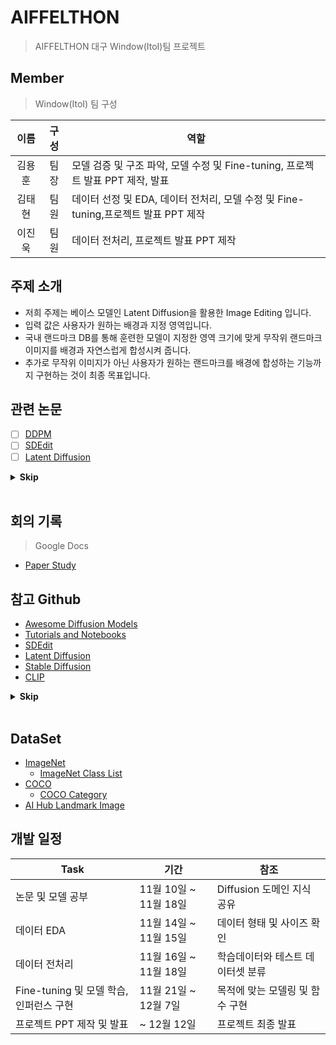 # AIFFELTHON

> AIFFELTHON 대구 Window(ItoI)팀 프로젝트

## Member

> Window(ItoI) 팀 구성  

|이름|구성|역할|
|:---:|:---:|---|
|김용훈|팀장| 모델 검증 및 구조 파악, 모델 수정 및 Fine-tuning, 프로젝트 발표 PPT 제작, 발표|
|김태현|팀원| 데이터 선정 및 EDA, 데이터 전처리, 모델 수정 및 Fine-tuning,프로젝트 발표 PPT 제작|
|이진욱|팀원| 데이터 전처리, 프로젝트 발표 PPT 제작|

## 주제 소개

- 저희 주제는 베이스 모델인 Latent Diffusion을 활용한 Image Editing 입니다.
- 입력 값은 사용자가 원하는 배경과 지정 영역입니다. 
- 국내 랜드마크 DB를 통해 훈련한 모델이 지정한 영역 크기에 맞게 무작위 랜드마크 이미지를 배경과 자연스럽게 합성시켜 줍니다. 
- 추가로 무작위 이미지가 아닌 사용자가 원하는 랜드마크를 배경에 합성하는 기능까지 구현하는 것이 최종 목표입니다.

## 관련 논문

- [ ] [DDPM](https://arxiv.org/abs/2006.11239)
- [ ] [SDEdit](https://arxiv.org/pdf/2108.01073)
- [ ] [Latent Diffusion](https://arxiv.org/abs/2112.10752)

<details>
<summary> <b> Skip </b>  </summary>
<div markdown="1">

- [x] [AutoEncoder, Variational Auto Encoder](https://youtu.be/o_peo6U7IRM)
- [x] [DDIM](https://arxiv.org/abs/2010.02502)
- [x] [Score_SDE](https://arxiv.org/abs/2011.1345)
- [x] [DiffEdit](https://arxiv.org/abs/2210.11427)
- [x] [Blended Diffusion](https://arxiv.org/abs/2206.02779)

</div>
</details>
<br>

## 회의 기록

> Google Docs

- [Paper Study](https://docs.google.com/document/d/1EEC2o-0VEPsLeDhuRGIFZMoo0P9DC1aISvnzPlpCL3g/edit)

## 참고 Github

- [Awesome Diffusion Models](https://github.com/heejkoo/Awesome-Diffusion-Models)
- [Tutorials and Notebooks](https://github.com/heejkoo/Awesome-Diffusion-Models#tutorial-and-jupyter-notebook)
- [SDEdit](https://github.com/ermongroup/SDEdit)
- [Latent Diffusion](https://github.com/CompVis/latent-diffusion)
- [Stable Diffusion](https://github.com/CompVis/stable-diffusion#image-modification-with-stable-diffusion)
- [CLIP](https://github.com/openai/CLIP.git)


<details>
<summary> <b> Skip </b>  </summary>
<div markdown="1">

- [Score_SDE](https://github.com/yang-song/score_sde)
- [Image Editing](https://github.com/pfnet-research/multi-stage-blended-diffusion)
- [Semantic Image Translation](https://github.com/facebookresearch/SemanticImageTranslation)

</div>
</details>
<br>

## DataSet

- [ImageNet](https://www.image-net.org/)
  - [ImageNet Class List](https://deeplearning.cms.waikato.ac.nz/user-guide/class-maps/IMAGENET/)
- [COCO](https://cocodataset.org/#home)
  - [COCO Category](https://eehoeskrap.tistory.com/368)
- [AI Hub Landmark Image](https://www.aihub.or.kr/aihubdata/data/view.do?currMenu=115&topMenu=100&aihubDataSe=realm&dataSetSn=56)

## 개발 일정

|Task|기간|참조|
|---|---|---|
|논문 및 모델 공부|11월 10일 ~ 11월 18일|Diffusion 도메인 지식 공유|
|데이터 EDA|11월 14일 ~ 11월 15일|데이터 형태 및 사이즈 확인|
|데이터 전처리|11월 16일 ~ 11월 18일|학습데이터와 테스트 데이터셋 분류|
|Fine-tuning 및 모델 학습, 인퍼런스 구현|11월 21일 ~ 12월 7일|목적에 맞는 모델링 및 함수 구현|
|프로젝트 PPT 제작 및 발표|~ 12월 12일|프로젝트 최종 발표|
